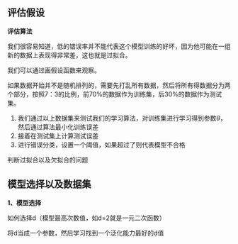 ## 评估假设

**评估算法**

我们很容易知道，低的错误率并不能代表这个模型训练的好坏，因为他可能在一组新的数据上表现得非常差，这也就是过拟合。

我们可以通过画假设函数来观察。

如果数据开始并不是随机排列的，需要先打乱所有数据，然后将所有得数据分为两个部分，按照7：3的比例，前70%的数据作为训练集，后30%的数据作为测试集。

1. 我们通过以上数据集来测试我们的学习算法，对训练集进行学习得到参数$\theta$，然后通过算法最小化训练误差
2. 接着在测试集上计算测试误差
3. 进行错误分类，设置一个阈值，如果超过了则代表模型不合格

判断过拟合以及欠拟合的问题

## 模型选择以及数据集

**1、模型选择**

如何选择d（模型最高次数值，如d=2就是一元二次函数）

将d当成一个参数，然后学习找到一个泛化能力最好的d值